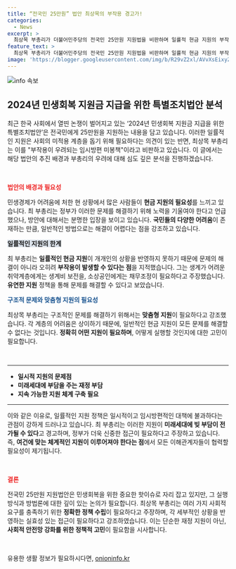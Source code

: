 ```yaml
---
title: “전국민 25만원” 법안 최상목의 부작용 경고가!
categories:
  - News
excerpt: >
  최상목 부총리가 더불어민주당의 전국민 25만원 지원법을 비판하며 일률적 현금 지원의 부작용을 경고했습니다. 그는 맞춤형 지원의 필요성을 강조하며, 임시방편적 대책이 아닌 근본적 해결책을 요구했습니다.
feature_text: >
  최상목 부총리가 더불어민주당의 전국민 25만원 지원법을 비판하며 일률적 현금 지원의 부작용을 경고했습니다. 그는 맞춤형 지원의 필요성을 강조하며, 임시방편적 대책이 아닌 근본적 해결책을 요구했습니다.
image: 'https://blogger.googleusercontent.com/img/b/R29vZ2xl/AVvXsEixyZcFfHzMRdzZMjFBmAUKJYCLCGyLL1o632UiGVXcaFdKo_bkvkuCioo0uUKlGfBVcT3P84aROyZIXSBEx3Aw5nCQ3pTgDom1WDC4m8eifvWiAmWEEVb4x6G_l8C0QH225ldMjyaFvpxGEBGNO37VmDTDMHGhJPq73UglMfDca1-0aw/s1600/blogspot.png'
---
```


<p><img src="https://blogger.googleusercontent.com/img/b/R29vZ2xl/AVvXsEixyZcFfHzMRdzZMjFBmAUKJYCLCGyLL1o632UiGVXcaFdKo_bkvkuCioo0uUKlGfBVcT3P84aROyZIXSBEx3Aw5nCQ3pTgDom1WDC4m8eifvWiAmWEEVb4x6G_l8C0QH225ldMjyaFvpxGEBGNO37VmDTDMHGhJPq73UglMfDca1-0aw/s1600/blogspot.png" alt="info 속보" /></p>

<h2 data-ke-size="size26">2024년 민생회복 지원금 지급을 위한 특별조치법안 분석</h2>

<p data-ke-size="size16">최근 한국 사회에서 열띤 논쟁이 벌어지고 있는 ‘2024년 민생회복 지원금 지급을 위한 특별조치법안’은 전국민에게 25만원을 지원하는 내용을 담고 있습니다. 이러한 일률적인 지원은 사회의 미적용 계층을 돕기 위해 필요하다는 의견이 있는 반면, 최상목 부총리는 이를 "부작용이 우려되는 임시방편 미봉책"이라고 비판하고 있습니다. 이 글에서는 해당 법안의 추진 배경과 부총리의 우려에 대해 심도 깊은 분석을 진행하겠습니다.</p>

<p data-ke-size="size16">&nbsp;</p>

<p><b><span style="color: #ee2323;">법안의 배경과 필요성</span></b></p>

<p>민생경제가 어려움에 처한 현 상황에서 많은 사람들이 <b>현금 지원의 필요성</b>를 느끼고 있습니다. 최 부총리는 정부가 이러한 문제를 해결하기 위해 노력을 기울여야 한다고 언급했으나, 방안에 대해서는 분명한 입장을 보이고 있습니다. <b>국민들의 다양한 어려움</b>이 존재하는 만큼, 일반적인 방법으로는 해결이 어렵다는 점을 강조하고 있습니다.</p>

<p><b><span style="background-color: #21538527;">일률적인 지원의 한계</span></b></p>

<p>최 부총리는 <b>일률적인 현금 지원</b>이 개개인의 상황을 반영하지 못하기 때문에 문제의 해결이 아니라 오히려 <b>부작용이 발생할 수 있다는 점</b>을 지적했습니다. 그는 생계가 어려운 취약계층에게는 생계비 보전을, 소상공인에게는 채무조정이 필요하다고 주장했습니다. <b>유연한 지원</b> 정책을 통해 문제를 해결할 수 있다고 보았습니다.</p>

<p><b><span style="color: #1a5490;">구조적 문제와 맞춤형 지원의 필요성</span></b></p>

<p>최상목 부총리는 구조적인 문제를 해결하기 위해서는 <b>맞춤형 지원</b>이 필요하다고 강조했습니다. 각 계층의 어려움은 상이하기 때문에, 일반적인 현금 지원이 모든 문제를 해결할 수 없다는 것입니다. <b>정확히 어떤 지원이 필요하며</b>, 어떻게 실행할 것인지에 대한 고민이 필요합니다.</p>

<p data-ke-size="size16">&nbsp;</p>

<hr />

<ul>
<li><b>일시적 지원의 문제점</b></li>
<li><b>미래세대에 부담을 주는 재정 부담</b></li>
<li><b>지속 가능한 지원 체계 구축 필요</b></li>
</ul>

<hr />

<p data-ke-size="size16">이와 같은 이유로, 일률적인 지원 정책은 일시적이고 임시방편적인 대책에 불과하다는 관점이 강하게 드러나고 있습니다. 최 부총리는 이러한 지원이 <b>미래세대에 빚 부담이 전가될 수 있다</b>고 경고하며, 정부가 더욱 신중한 접근이 필요하다고 주장하고 있습니다. 즉, <b>여건에 맞는 체계적인 지원이 이루어져야 한다는 점</b>에서 모든 이해관계자들이 협력할 필요성이 제기됩니다.</p>

<p data-ke-size="size16">&nbsp;</p>

<p><b><span style="color: #ee2323;">결론</span></b></p>

<p>전국민 25만원 지원법안은 민생회복을 위한 중요한 핫이슈로 자리 잡고 있지만, 그 실행 방식과 방법론에 대한 깊이 있는 논의가 필요합니다. 최상목 부총리는 여러 가지 사회적 요구를 충족하기 위한 <b>정확한 정책 수립</b>이 필요하다고 주장하며, 각 세부적인 상황을 반영하는 실효성 있는 접근이 필요하다고 강조하였습니다. 이는 단순한 재정 지원이 아닌, <b>사회적 안전망 강화를 위한 정책적 고민</b>이 필요함을 시사합니다.</p>

<p data-ke-size="size16">&nbsp;</p>
유용한 생활 정보가 필요하시다면, <a href="https://onioninfo.kr" rel="dofollow">onioninfo.kr</a>


